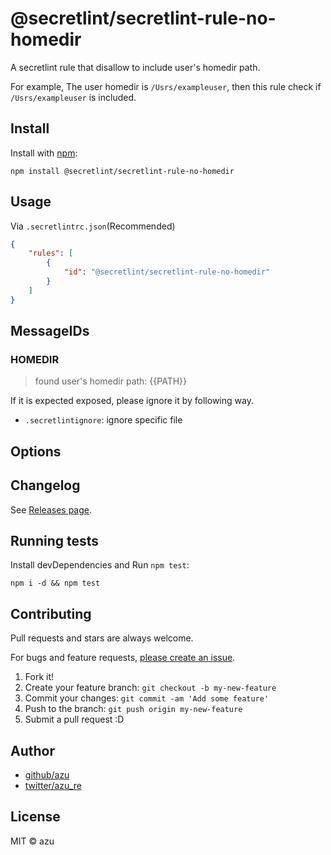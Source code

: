 # @secretlint/secretlint-rule-no-homedir

A secretlint rule that disallow to include user's homedir path.

For example, The user homedir is `/Usrs/exampleuser`, then this rule check if `/Usrs/exampleuser` is included. 

## Install

Install with [npm](https://www.npmjs.com/):

    npm install @secretlint/secretlint-rule-no-homedir

## Usage

Via `.secretlintrc.json`(Recommended)

```json
{
    "rules": [
        {
            "id": "@secretlint/secretlint-rule-no-homedir"
        }
    ]
}
```

## MessageIDs

### HOMEDIR
> found user's homedir path: {{PATH}}

If it is expected exposed, please ignore it by following way.

- `.secretlintignore`: ignore specific file

## Options

## Changelog

See [Releases page](https://github.com/secretlint/secretlint/releases).

## Running tests

Install devDependencies and Run `npm test`:

    npm i -d && npm test

## Contributing

Pull requests and stars are always welcome.

For bugs and feature requests, [please create an issue](https://github.com/secretlint/secretlint/issues).

1. Fork it!
2. Create your feature branch: `git checkout -b my-new-feature`
3. Commit your changes: `git commit -am 'Add some feature'`
4. Push to the branch: `git push origin my-new-feature`
5. Submit a pull request :D

## Author

- [github/azu](https://github.com/azu)
- [twitter/azu_re](https://twitter.com/azu_re)

## License

MIT © azu
